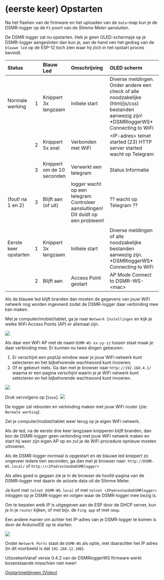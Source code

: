 # \(eerste keer\) Opstarten

Na het flashen van de firmware en het uploaden van de `data`-map kun je de DSMR-logger op de `P1` poort van de _Slimme Meter_ aansluiten.

De DSMR logger zal nu opstarten. Heb je geen OLED-schermpje op je DSMR-logger aangesloten dan kun je, aan de hand ven het gedrag van de `blauwe led` op de ESP-12 toch zien waar hij zich in het opstart proces bevindt.

| Status |  | Blauw Led | Omschrijving | OLED scherm |
| :--- | :--- | :--- | :--- | :--- |
| Normale werking | 1 | Knippert 3x langzaam | Initiele start | Diverse meldingen. Onder andere een check of alle noodzakelijke \(html/js/css\) bestanden aanwezig zijn! \*DSMRloggerWS\* Connecting to WiFi |
|  | 2 | Knippert 5x snel | Verbonden met WiFi | &lt;IP-adres&gt; telnet started \(23\) HTTP server started wacht op Telegram |
|  |  |  |  |  |
|  | 3 | Knippert om de 10 seconden | Verwerkt een telegram | Status Informatie |
| \(fout! na 1 en 2\) | 3 | Blijft aan \(of uit\) | logger wacht op een telegram Controleer aansluitingen! Dit duidt op een probleem! | ?? wacht op Telegram ?? |
|  |  |  |  |  |
| Eerste keer opstarten | 1 | Knippert 3x langzaam | Initiele start | Diverse meldingen of alle noodzakelijke bestanden aanwezig zijn. \*DSMRloggerWS\* Connecting to WiFi |
|  | 2 | Blijft aan | Access Point gestart | AP Mode Connect to DSMR-WS-&lt;mac&gt; |

Als de blauwe led blijft branden dan moeten de gegevens van jouw WiFi netwerk nog worden ingevoerd zodat de DSMR-logger daar verbinding mee kan maken.

Met je computer/mobiel/tablet, ga je naar `Netwerk Instellingen` en kijk je welke WiFi Access Points \(AP\) er allemaal zijn.

![](https://mrwheel.github.io/DSMRloggerWS/img/selectAP.png)

Als daar een WiFi AP met de naam `DSMR-WS xx-yy-zz` tussen staat maak je daar verbinding mee. Er kunnen nu twee dingen gebeuren:

1. Er verschijnt een popUp window waar je jouw WiFi netwerk kunt selecteren en het bijbehorende wachtwoord kunt invoeren;
2. Of er gebeurt niets. Ga dan met je browser naar `http://192.168.4.1/` waarna er een pagina verschijnt waarin je je WiFi netwerk kunt selecteren en het bijbehorende wachtwoord kunt invoeren.

![](https://mrwheel.github.io/DSMRloggerWS/img/configWiFi_select.png)

Druk vervolgens op \[`Save`\]. ![](https://mrwheel.github.io/DSMRloggerWS/img/configWiFi_saved.png)

De logger zal rebooten en verbinding maken met jouw WiFi router \(zie: `Normale werking`\).

Zet je computer/mobiel/tablet weer terug op je eigen WiFi netwerk.

Als de led, na de eerste drie keer langzaam knipperen blijft branden, dan kon de DSMR-logger geen verbinding met jouw WiFi netwerk maken en start hij weer zijn eigen AP op en zul je de WiFi procedure opnieuw moeten uitvoeren.

Als de DSMR-logger normaal is opgestart en de blauwe led knippert zo ongeveer iedere tien seconden, ga dan met je browser naar: `http://DSMR-WS.local/` of `http://<IPadresVanDeDSMRlogger>`

Als alles goed is gegaan zie je in de browser de hoofd-pagina van de DSMR-logger met daarin de actuele data uit de Slimme Meter.

Je kunt met `telnet DSMR-WS.local` of met `telnet <IPadresVanDeDSMRlogger>` inloggen op je DSMR-logger en volgen waar de DSMR-logger mee bezig is.

Om te bepalen welk IP is uitgegeven aan de ESP door de DHCP server, kun je in je `router` kijken, of met bijv. de `Fing app` of met `nmap`.

Een andere manier om achter het IP-adres van je DSMR-logger te komen is door de ArduinoIDE op te starten.

![](https://mrwheel.github.io/DSMRloggerWS/img/IDE_DSMR-WS_IPaddress.png)

Onder `Network Ports` staat de `DSMR-WS` als optie, met daarachter het IP adres \(in dit voorbeeld is dat `192.168.12.106`\).

UitzoekenVanaf versie 0.4.2 van de DSMRloggerWS firmware werkt bovenstaande misschien niet meer!

[Opstartmeldingen \(Video\)](https://youtu.be/CyqlkIMbBRk)

